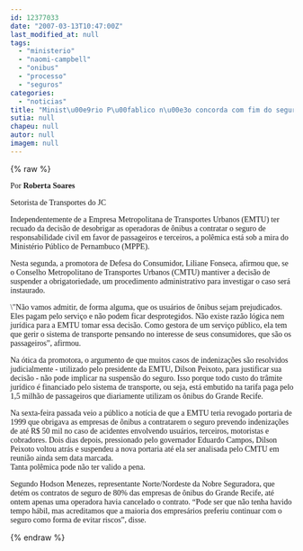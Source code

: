 ```yaml
---
id: 12377033
date: "2007-03-13T10:47:00Z"
last_modified_at: null
tags:
  - "ministerio"
  - "naomi-campbell"
  - "onibus"
  - "processo"
  - "seguros"
categories:
  - "noticias"
title: "Minist\u00e9rio P\u00fablico n\u00e3o concorda com fim do seguro dos \u00f4nibus pela EMTU e amea\u00e7a processo"
sutia: null
chapeu: null
autor: null
imagem: null
---
```

{% raw %}
<p><P><FONT face=Verdana>Por <STRONG>Roberta Soares</STRONG></FONT></P></p>
<p><P><FONT face=Verdana>Setorista de Transportes do JC</FONT></P></p>
<p><P><FONT face=Verdana>Independentemente&nbsp;de a Empresa Metropolitana de Transportes Urbanos (EMTU) ter recuado da decisão de desobrigar as operadoras de ônibus a contratar o seguro de responsabilidade civil em favor de passageiros e terceiros, a polêmica está sob a mira do Ministério Público de Pernambuco (MPPE). </FONT></P></p>
<p><P><FONT face=Verdana>Nesta segunda, a promotora de Defesa do Consumidor, Liliane Fonseca, afirmou que, se o Conselho Metropolitano de Transportes Urbanos (CMTU) mantiver a decisão de suspender a obrigatoriedade, um procedimento administrativo para investigar o caso será instaurado.</FONT></P></p>
<p><P><FONT face=Verdana>\"Não vamos admitir, de forma alguma, que os usuários de ônibus sejam prejudicados. Eles pagam pelo serviço e não podem ficar desprotegidos. Não existe razão lógica nem jurídica para a EMTU tomar essa decisão. Como gestora de um serviço público, ela tem que gerir o sistema de transporte pensando no interesse de seus consumidores, que são os passageiros”, afirmou.</FONT></P></p>
<p><P><FONT face=Verdana>Na ótica da promotora, o argumento de que muitos casos de indenizações são resolvidos judicialmente - utilizado pelo presidente da EMTU, Dilson Peixoto, para justificar sua decisão - não pode implicar na suspensão do seguro. Isso porque todo custo do trâmite jurídico é financiado pelo sistema de transporte, ou seja, está embutido na tarifa paga pelo 1,5 milhão de passageiros que diariamente utilizam os ônibus do Grande Recife.</FONT></P></p>
<p><P><FONT face=Verdana>Na sexta-feira passada veio a público a notícia de que a EMTU teria revogado portaria de 1999 que obrigava as empresas de ônibus a contratarem o seguro prevendo indenizações de até R$ 50 mil no caso de acidentes envolvendo usuários, terceiros, motoristas e cobradores. Dois dias depois, pressionado pelo governador Eduardo Campos, Dilson Peixoto voltou atrás e suspendeu a nova portaria até ela ser analisada pelo CMTU em reunião ainda sem data marcada.<BR>Tanta polêmica pode não ter valido a pena. </FONT></P></p>
<p><P><FONT face=Verdana>Segundo Hodson Menezes, representante Norte/Nordeste da Nobre Seguradora, que detém os contratos de seguro de 80% das empresas de ônibus do Grande Recife, até ontem apenas uma operadora havia cancelado o contrato. “Pode ser que não tenha havido tempo hábil, mas acreditamos que a maioria dos empresários preferiu continuar com o seguro como forma de evitar riscos”, disse.</FONT></P> </p>
{% endraw %}